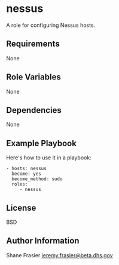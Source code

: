nessus
======

A role for configuring Nessus hosts.

Requirements
------------

None

Role Variables
--------------

None

Dependencies
------------

None

Example Playbook
----------------

Here's how to use it in a playbook:

    - hosts: nessus
      become: yes
      become_method: sudo
      roles:
         - nessus

License
-------

BSD

Author Information
------------------

Shane Frasier <jeremy.frasier@beta.dhs.gov>
